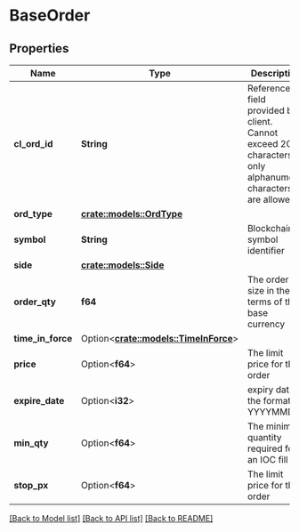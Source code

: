 # BaseOrder

## Properties

Name | Type | Description | Notes
------------ | ------------- | ------------- | -------------
**cl_ord_id** | **String** | Reference field provided by client. Cannot exceed 20 characters, only alphanumeric characters are allowed. | 
**ord_type** | [**crate::models::OrdType**](ordType.md) |  | 
**symbol** | **String** | Blockchain symbol identifier | 
**side** | [**crate::models::Side**](side.md) |  | 
**order_qty** | **f64** | The order size in the terms of the base currency | 
**time_in_force** | Option<[**crate::models::TimeInForce**](TimeInForce.md)> |  | [optional]
**price** | Option<**f64**> | The limit price for the order | [optional]
**expire_date** | Option<**i32**> | expiry date in the format YYYYMMDD | [optional]
**min_qty** | Option<**f64**> | The minimum quantity required for an IOC fill | [optional]
**stop_px** | Option<**f64**> | The limit price for the order | [optional]

[[Back to Model list]](../README.md#documentation-for-models) [[Back to API list]](../README.md#documentation-for-api-endpoints) [[Back to README]](../README.md)


